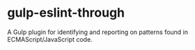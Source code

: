 # gulp-eslint-through
A Gulp plugin for identifying and reporting on patterns found in ECMAScript/JavaScript code.
